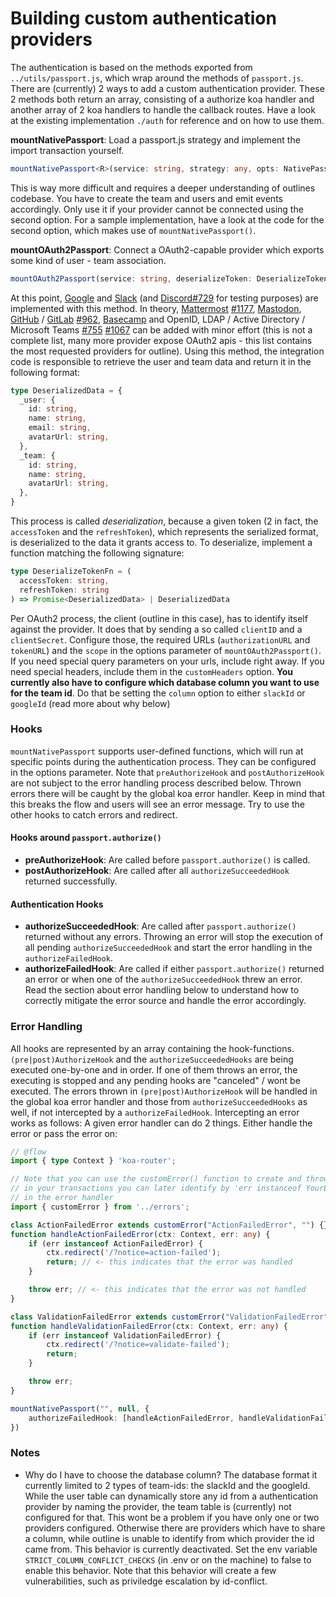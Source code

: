 # Building custom authentication providers

The authentication is based on the methods exported from `../utils/passport.js`, which wrap around the methods of `passport.js`. There are (currently) 2 ways to add a custom authentication provider. These 2 methods both return an array, consisting of a authorize koa handler and another array of 2 koa handlers to handle the callback routes. Have a look at the existing implementation `./auth` for reference and on how to use them.

**mountNativePassport**: Load a passport.js strategy and implement the import transaction yourself.
```typescript
mountNativePassport<R>(service: string, strategy: any, opts: NativePassportOptions<R>)
```
This is way more difficult and requires a deeper understanding of outlines codebase. You have to create the team and users and emit events accordingly. Only use it if your provider cannot be connected using the second option. For a sample implementation, have a look at the code for the second option, which makes use of `mountNativePassport()`.

**mountOAuth2Passport**: Connect a OAuth2-capable provider which exports some kind of user - team association.
```typescript
mountOAuth2Passport(service: string, deserializeToken: DeserializeTokenFn, opts: OAuth2PassportOptions)
```
At this point, [Google](https://developers.google.com/identity/protocols/oauth2) and [Slack](https://api.slack.com/legacy/oauth) (and [Discord](https://discordapp.com/developers/docs/topics/oauth2)[#729](https://github.com/outline/outline/pull/939#issuecomment-487390892) for testing purposes) are implemented with this method. In theory, [Mattermost](https://docs.mattermost.com/developer/oauth-2-0-applications.html) [#1177](https://github.com/outline/outline/issues/1177), [Mastodon](https://docs.joinmastodon.org/methods/apps/oauth/), [GitHub](https://developer.github.com/apps/building-oauth-apps/authorizing-oauth-apps/) / [GitLab](https://docs.gitlab.com/ee/api/oauth2.html) [#962](https://github.com/outline/outline/issues/962), [Basecamp](https://github.com/basecamp/api/blob/master/sections/authentication.md) and OpenID, LDAP / Active Directory / Microsoft Teams [#755](https://github.com/outline/outline/issues/755) [#1067](https://github.com/outline/outline/pull/1067) can be added with minor effort (this is not a complete list, many more provider expose OAuth2 apis - this list contains the most requested providers for outline). Using this method, the integration code is responsible to retrieve the user and team data and return it in the following format: 
```typescript
type DeserializedData = {
  _user: {
    id: string,
    name: string,
    email: string,
    avatarUrl: string,
  },
  _team: {
    id: string,
    name: string,
    avatarUrl: string,
  },
}
```
This process is called *deserialization*, because a given token (2 in fact, the `accessToken` and  the `refreshToken`), which represents the serialized format, is deserialized to the data it grants access to. To deserialize, implement a function matching the following signature:
```typescript
type DeserializeTokenFn = (
  accessToken: string,
  refreshToken: string
) => Promise<DeserializedData> | DeserializedData
```
Per OAuth2 process, the client (outline in this case), has to identify itself against the provider. It does that by sending a so called `clientID` and a `clientSecret`. Configure those, the required URLs (`authorizationURL` and `tokenURL`) and the `scope` in the options parameter of `mountOAuth2Passport()`. If you need special query parameters on your urls, include right away. If you need special headers, include them in the `customHeaders` option. **You currently also have to configure which database column you want to use for the team id**. Do that be setting the `column` option to either `slackId` or `googleId` (read more about why below)

### Hooks
`mountNativePassport` supports user-defined functions, which will run at specific points during the authentication process. They can be configured in the options parameter.
Note that `preAuthorizeHook` and `postAuthorizeHook` are not subject to the error handling process described below. Thrown errors there will be caught by the global koa error handler. Keep in mind that this breaks the flow and users will see an error message. Try to use the other hooks to catch errors and redirect.

#### Hooks around `passport.authorize()`
- **preAuthorizeHook**: Are called before `passport.authorize()` is called.
- **postAuthorizeHook**: Are called after all `authorizeSucceededHook` returned successfully.

#### Authentication Hooks
- **authorizeSucceededHook**: Are called after `passport.authorize()` returned without any errors. Throwing an error will stop the execution of all pending `authorizeSucceededHook` and start the error handling in the `authorizeFailedHook`.
- **authorizeFailedHook**: Are called if either `passport.authorize()` returned an error or when one of the `authorizeSucceededHook` threw an error. Read the section about error handling below to understand how to correctly mitigate the error source and handle the error accordingly.

### Error Handling
All hooks are represented by an array containing the hook-functions. `(pre|post)AuthorizeHook` and the `authorizeSucceededHooks` are being executed one-by-one and in order. If one of them throws an error, the executing is stopped and any pending hooks are "canceled" / wont be executed. The errors thrown in `(pre|post)AuthorizeHook` will be handled in the global koa error handler and those from `authorizeSucceededHooks` as well, if not intercepted by a `authorizeFailedHook`. Intercepting an error works as follows: A given error handler can do 2 things. Either handle the error or pass the error on:
```typescript
// @flow
import { type Context } 'koa-router';

// Note that you can use the customError() function to create and throw errors
// in your transactions you can later identify by 'err instanceof YourError'
// in the error handler
import { customError } from '../errors';

class ActionFailedError extends customError("ActionFailedError", "") {}
function handleActionFailedError(ctx: Context, err: any) {
    if (err instanceof ActionFailedError) {
        ctx.redirect('/?notice=action-failed');
        return; // <- this indicates that the error was handled
    }

    throw err; // <- this indicates that the error was not handled
}

class ValidationFailedError extends customError("ValidationFailedError", "") {}
function handleValidationFailedError(ctx: Context, err: any) {
    if (err instanceof ValidationFailedError) {
        ctx.redirect('/?notice=validate-failed');
        return;
    }

    throw err;
}

mountNativePassport("", null, {
    authorizeFailedHook: [handleActionFailedError, handleValidationFailedError],
})
```

### Notes
- Why do I have to choose the database column? The database format it currently limited to 2 types of team-ids: the slackId and the googleId. While the user table can dynamically store any id from a authentication provider by naming the provider, the team table is (currently) not configured for that. This wont be a problem if you have only one or two providers configured. Otherwise there are providers which have to share a column, while outline is unable to identify from which provider the id came from. This behavior is currently deactivated. Set the env variable `STRICT_COLUMN_CONFLICT_CHECKS` (in .env or on the machine) to false to enable this behavior. Note that this behavior will create a few vulnerabilities, such as priviledge escalation by id-conflict.